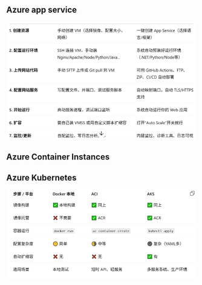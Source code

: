 ## Azure app service

![alt text](image-1.png)

## Azure Container Instances

## Azure Kubernetes

![alt text](image-2.png)